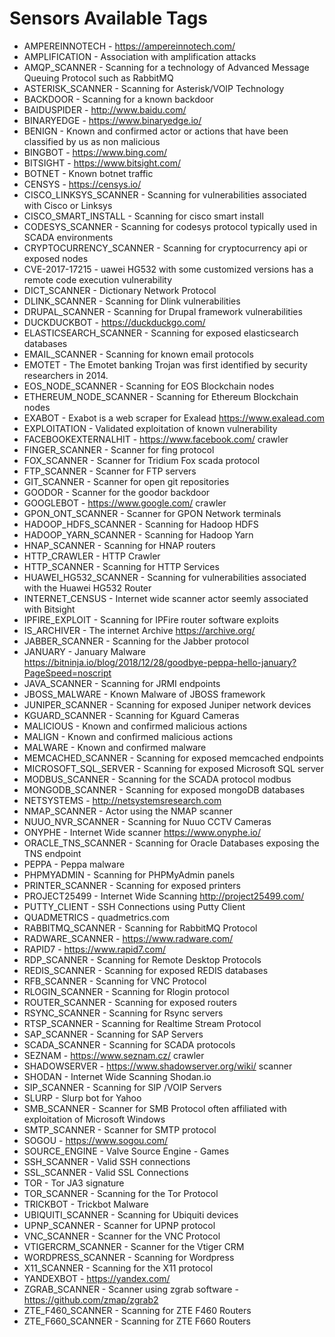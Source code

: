 # Sensors Available Tags

* AMPEREINNOTECH - https://ampereinnotech.com/
* AMPLIFICATION - Association with amplification attacks
* AMQP_SCANNER - Scanning for a technology of Advanced Message Queuing Protocol such as RabbitMQ
* ASTERISK_SCANNER - Scanning for Asterisk/VOIP Technology
* BACKDOOR - Scanning for a known backdoor
* BAIDUSPIDER - http://www.baidu.com/
* BINARYEDGE - https://www.binaryedge.io/
* BENIGN - Known and confirmed actor or actions that have been classified by us as non malicious
* BINGBOT - https://www.bing.com/
* BITSIGHT - https://www.bitsight.com/
* BOTNET - Known botnet traffic 
* CENSYS - https://censys.io/
* CISCO_LINKSYS_SCANNER - Scanning for vulnerabilities associated with Cisco or Linksys
* CISCO_SMART_INSTALL - Scanning for cisco smart install
* CODESYS_SCANNER - Scanning for codesys protocol typically used in SCADA environments
* CRYPTOCURRENCY_SCANNER - Scanning for cryptocurrency api or exposed nodes
* CVE-2017-17215 - uawei HG532 with some customized versions has a remote code execution vulnerability
* DICT_SCANNER - Dictionary Network Protocol
* DLINK_SCANNER - Scanning for Dlink vulnerabilities
* DRUPAL_SCANNER - Scanning for Drupal framework vulnerabilities
* DUCKDUCKBOT - https://duckduckgo.com/
* ELASTICSEARCH_SCANNER - Scanning for exposed elasticsearch databases
* EMAIL_SCANNER - Scanning for known email protocols
* EMOTET - The Emotet banking Trojan was first identified by security researchers in 2014.
* EOS_NODE_SCANNER - Scanning for EOS Blockchain nodes
* ETHEREUM_NODE_SCANNER - Scanning for Ethereum Blockchain nodes
* EXABOT - Exabot is a web scraper for Exalead https://www.exalead.com
* EXPLOITATION - Validated exploitation of known vulnerability
* FACEBOOKEXTERNALHIT - https://www.facebook.com/ crawler
* FINGER_SCANNER - Scanner for fing protocol
* FOX_SCANNER - Scanner for Tridium Fox scada protocol
* FTP_SCANNER - Scanner for FTP servers
* GIT_SCANNER - Scanner for open git repositories
* GOODOR - Scanner for the goodor backdoor
* GOOGLEBOT - https://www.google.com/ crawler
* GPON_ONT_SCANNER - Scanner for GPON Network terminals 
* HADOOP_HDFS_SCANNER - Scanning for Hadoop HDFS
* HADOOP_YARN_SCANNER - Scanning for Hadoop Yarn
* HNAP_SCANNER - Scanning for HNAP routers
* HTTP_CRAWLER - HTTP Crawler
* HTTP_SCANNER - Scanning for HTTP Services
* HUAWEI_HG532_SCANNER - Scanning for vulnerabilities associated with the Huawei HG532 Router
* INTERNET_CENSUS - Internet wide scanner actor seemly associated with Bitsight
* IPFIRE_EXPLOIT - Scanning for IPFire router software exploits
* IS_ARCHIVER - The internet Archive https://archive.org/
* JABBER_SCANNER - Scanning for the Jabber protocol
* JANUARY - January Malware https://bitninja.io/blog/2018/12/28/goodbye-peppa-hello-january?PageSpeed=noscript
* JAVA_SCANNER - Scanning for JRMI endpoints 
* JBOSS_MALWARE - Known Malware of JBOSS framework
* JUNIPER_SCANNER - Scanning for exposed Juniper network devices 
* KGUARD_SCANNER - Scanning for Kguard Cameras 
* MALICIOUS - Known and confirmed malicious actions
* MALIGN - Known and confirmed malicious actions
* MALWARE - Known and confirmed malware
* MEMCACHED_SCANNER - Scanning for exposed memcached endpoints
* MICROSOFT_SQL_SERVER - Scanning for exposed Microsoft SQL server
* MODBUS_SCANNER - Scanning for the SCADA protocol modbus
* MONGODB_SCANNER - Scanning for exposed mongoDB databases
* NETSYSTEMS - http://netsystemsresearch.com
* NMAP_SCANNER - Actor using the NMAP scanner 
* NUUO_NVR_SCANNER - Scanning for Nuuo CCTV Cameras
* ONYPHE - Internet Wide scanner https://www.onyphe.io/
* ORACLE_TNS_SCANNER - Scanning for Oracle Databases exposing the TNS endpoint
* PEPPA - Peppa malware 
* PHPMYADMIN - Scanning for PHPMyAdmin panels 
* PRINTER_SCANNER - Scanning for exposed printers 
* PROJECT25499 - Internet Wide Scanning http://project25499.com/
* PUTTY_CLIENT - SSH Connections using Putty Client 
* QUADMETRICS - quadmetrics.com
* RABBITMQ_SCANNER - Scanning for RabbitMQ Protocol
* RADWARE_SCANNER - https://www.radware.com/
* RAPID7 - https://www.rapid7.com/
* RDP_SCANNER - Scanning for Remote Desktop Protocols 
* REDIS_SCANNER - Scanning for exposed REDIS databases
* RFB_SCANNER - Scanning for VNC Protocol
* RLOGIN_SCANNER - Scanning for Rlogin protocol
* ROUTER_SCANNER - Scanning for exposed routers
* RSYNC_SCANNER - Scanning for Rsync servers 
* RTSP_SCANNER - Scanning for Realtime Stream Protocol
* SAP_SCANNER - Scanning for SAP Servers
* SCADA_SCANNER - Scanning for SCADA protocols
* SEZNAM - https://www.seznam.cz/ crawler
* SHADOWSERVER - https://www.shadowserver.org/wiki/ scanner 
* SHODAN - Internet Wide Scanning Shodan.io
* SIP_SCANNER - Scanning for SIP /VOIP Servers
* SLURP - Slurp bot for Yahoo 
* SMB_SCANNER - Scanner for SMB Protocol often affiliated with exploitation of Microsoft Windows
* SMTP_SCANNER - Scanner for SMTP protocol
* SOGOU - https://www.sogou.com/
* SOURCE_ENGINE - Valve Source Engine - Games
* SSH_SCANNER - Valid SSH connections
* SSL_SCANNER - Valid SSL Connections
* TOR - Tor JA3 signature
* TOR_SCANNER - Scanning for the Tor Protocol
* TRICKBOT - Trickbot Malware
* UBIQUITI_SCANNER - Scanning for Ubiquiti devices 
* UPNP_SCANNER - Scanner for UPNP protocol
* VNC_SCANNER - Scanner for the VNC Protocol
* VTIGERCRM_SCANNER - Scanner for the Vtiger CRM
* WORDPRESS_SCANNER - Scanning for Wordpress
* X11_SCANNER - Scanning for the X11 protocol
* YANDEXBOT - https://yandex.com/
* ZGRAB_SCANNER - Scanner using zgrab software - https://github.com/zmap/zgrab2
* ZTE_F460_SCANNER - Scanning for ZTE F460 Routers
* ZTE_F660_SCANNER - Scanning for ZTE F660 Routers
